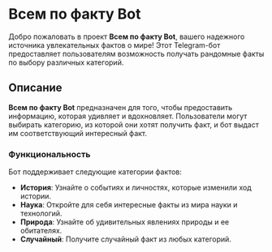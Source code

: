 # Всем по факту Bot

Добро пожаловать в проект **Всем по факту Bot**, вашего надежного источника увлекательных фактов о мире! Этот Telegram-бот предоставляет пользователям возможность получать рандомные факты по выбору различных категорий.

## Описание

**Всем по факту Bot** предназначен для того, чтобы предоставить информацию, которая удивляет и вдохновляет. Пользователи могут выбирать категорию, из которой они хотят получить факт, и бот выдаст им соответствующий интересный факт.

### Функциональность

Бот поддерживает следующие категории фактов:

- **История**: Узнайте о событиях и личностях, которые изменили ход истории.
- **Наука**: Откройте для себя интересные факты из мира науки и технологий.
- **Природа**: Узнайте об удивительных явлениях природы и ее обитателях.
- **Случайный**: Получите случайный факт из любых категорий.
